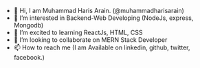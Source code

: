 - 👋 Hi, I am Muhammad Haris Arain. (@muhammadharisarain)
- 👀 I’m interested in Backend-Web Developing (NodeJs, express, Mongodb)
- 🌱 I’m excited to learning  ReactJs, HTML, CSS
- 💞️ I’m looking to collaborate on MERN Stack Developer
- 📫 How to reach me (I am Available on linkedin, github, twitter, facebook.)

<!---
muhammadharisarain/muhammadharisarain is a ✨ special ✨ repository because its `README.md` (this file) appears on your GitHub profile.
You can click the Preview link to take a look at your changes.
--->
